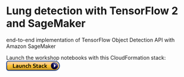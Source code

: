 # Lung detection with TensorFlow 2 and SageMaker

end-to-end implementation of TensorFlow Object Detection API with Amazon SageMaker


Launch the workshop notebooks with this CloudFormation stack: [![button](media/cloudformation-launch-stack.png)](https://console.aws.amazon.com/cloudformation#/stacks/new?stackName=object-detection&templateURL=https://tf2-object-detection.s3-eu-west-1.amazonaws.com/stack-lung/product.template.yaml)
